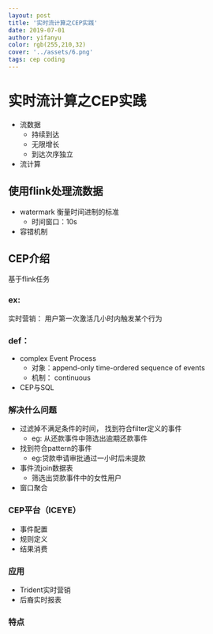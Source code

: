 ```yaml
---
layout: post
title: '实时流计算之CEP实践'
date: 2019-07-01
author: yifanyu
color: rgb(255,210,32)
cover: '../assets/6.png'
tags: cep coding
---
```

# 实时流计算之CEP实践

- 流数据
  - 持续到达
  - 无限增长
  - 到达次序独立
- 流计算

## 使用flink处理流数据
- watermark 衡量时间进制的标准
  - 时间窗口：10s
- 容错机制

## CEP介绍
基于flink任务
### ex:
实时营销：
用户第一次激活几小时内触发某个行为

### def：
- complex Event Process
  - 对象：append-only time-ordered sequence of events
  - 机制： continuous
- CEP与SQL

### 解决什么问题
- 过滤掉不满足条件的时间， 找到符合filter定义的事件
  - eg: 从还款事件中筛选出逾期还款事件
- 找到符合pattern的事件
  - eg:贷款申请审批通过一小时后未提款
- 事件流join数据表
  - 筛选出贷款事件中的女性用户
- 窗口聚合

### CEP平台（ICEYE）
- 事件配置
- 规则定义
- 结果消费

### 应用
- Trident实时营销
- 后裔实时报表

### 特点
